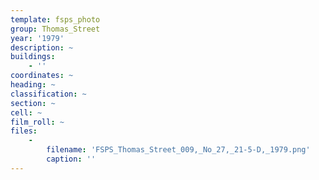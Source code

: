 ```yaml
---
template: fsps_photo
group: Thomas_Street
year: '1979'
description: ~
buildings:
    - ''
coordinates: ~
heading: ~
classification: ~
section: ~
cell: ~
film_roll: ~
files:
    -
        filename: 'FSPS_Thomas_Street_009,_No_27,_21-5-D,_1979.png'
        caption: ''
---
```

